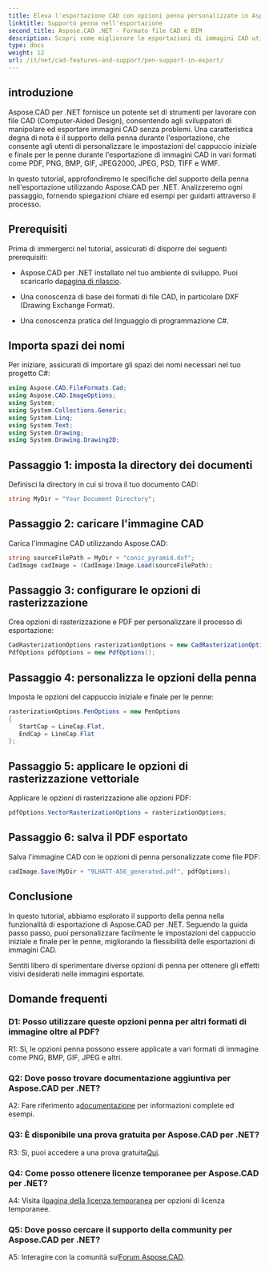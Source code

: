 ```yaml
---
title: Eleva l'esportazione CAD con opzioni penna personalizzate in Aspose.CAD per .NET
linktitle: Supporto penna nell'esportazione
second_title: Aspose.CAD .NET - Formato file CAD e BIM
description: Scopri come migliorare le esportazioni di immagini CAD utilizzando Aspose.CAD per .NET. Personalizza le opzioni della penna per ottenere immagini straordinarie in PDF, PNG, BMP e altro ancora.
type: docs
weight: 12
url: /it/net/cad-features-and-support/pen-support-in-export/
---
```

## introduzione

Aspose.CAD per .NET fornisce un potente set di strumenti per lavorare con file CAD (Computer-Aided Design), consentendo agli sviluppatori di manipolare ed esportare immagini CAD senza problemi. Una caratteristica degna di nota è il supporto della penna durante l'esportazione, che consente agli utenti di personalizzare le impostazioni del cappuccio iniziale e finale per le penne durante l'esportazione di immagini CAD in vari formati come PDF, PNG, BMP, GIF, JPEG2000, JPEG, PSD, TIFF e WMF.

In questo tutorial, approfondiremo le specifiche del supporto della penna nell'esportazione utilizzando Aspose.CAD per .NET. Analizzeremo ogni passaggio, fornendo spiegazioni chiare ed esempi per guidarti attraverso il processo.

## Prerequisiti

Prima di immergerci nel tutorial, assicurati di disporre dei seguenti prerequisiti:

-  Aspose.CAD per .NET installato nel tuo ambiente di sviluppo. Puoi scaricarlo da[pagina di rilascio](https://releases.aspose.com/cad/net/).

- Una conoscenza di base dei formati di file CAD, in particolare DXF (Drawing Exchange Format).

- Una conoscenza pratica del linguaggio di programmazione C#.

## Importa spazi dei nomi

Per iniziare, assicurati di importare gli spazi dei nomi necessari nel tuo progetto C#:

```csharp
using Aspose.CAD.FileFormats.Cad;
using Aspose.CAD.ImageOptions;
using System;
using System.Collections.Generic;
using System.Linq;
using System.Text;
using System.Drawing;
using System.Drawing.Drawing2D;
```

## Passaggio 1: imposta la directory dei documenti

Definisci la directory in cui si trova il tuo documento CAD:

```csharp
string MyDir = "Your Document Directory";
```

## Passaggio 2: caricare l'immagine CAD

Carica l'immagine CAD utilizzando Aspose.CAD:

```csharp
string sourceFilePath = MyDir + "conic_pyramid.dxf";
CadImage cadImage = (CadImage)Image.Load(sourceFilePath);
```

## Passaggio 3: configurare le opzioni di rasterizzazione

Crea opzioni di rasterizzazione e PDF per personalizzare il processo di esportazione:

```csharp
CadRasterizationOptions rasterizationOptions = new CadRasterizationOptions();
PdfOptions pdfOptions = new PdfOptions();
```

## Passaggio 4: personalizza le opzioni della penna

Imposta le opzioni del cappuccio iniziale e finale per le penne:

```csharp
rasterizationOptions.PenOptions = new PenOptions
{
   StartCap = LineCap.Flat,
   EndCap = LineCap.Flat
};
```

## Passaggio 5: applicare le opzioni di rasterizzazione vettoriale

Applicare le opzioni di rasterizzazione alle opzioni PDF:

```csharp
pdfOptions.VectorRasterizationOptions = rasterizationOptions;
```

## Passaggio 6: salva il PDF esportato

Salva l'immagine CAD con le opzioni di penna personalizzate come file PDF:

```csharp
cadImage.Save(MyDir + "9LHATT-A56_generated.pdf", pdfOptions);
```

## Conclusione

In questo tutorial, abbiamo esplorato il supporto della penna nella funzionalità di esportazione di Aspose.CAD per .NET. Seguendo la guida passo passo, puoi personalizzare facilmente le impostazioni del cappuccio iniziale e finale per le penne, migliorando la flessibilità delle esportazioni di immagini CAD.

Sentiti libero di sperimentare diverse opzioni di penna per ottenere gli effetti visivi desiderati nelle immagini esportate.

## Domande frequenti

### D1: Posso utilizzare queste opzioni penna per altri formati di immagine oltre al PDF?

R1: Sì, le opzioni penna possono essere applicate a vari formati di immagine come PNG, BMP, GIF, JPEG e altri.

### Q2: Dove posso trovare documentazione aggiuntiva per Aspose.CAD per .NET?

 A2: Fare riferimento a[documentazione](https://reference.aspose.com/cad/net/) per informazioni complete ed esempi.

### Q3: È disponibile una prova gratuita per Aspose.CAD per .NET?

 R3: Sì, puoi accedere a una prova gratuita[Qui](https://releases.aspose.com/).

### Q4: Come posso ottenere licenze temporanee per Aspose.CAD per .NET?

 A4: Visita il[pagina della licenza temporanea](https://purchase.aspose.com/temporary-license/) per opzioni di licenza temporanee.

### Q5: Dove posso cercare il supporto della community per Aspose.CAD per .NET?

 A5: Interagire con la comunità sul[Forum Aspose.CAD](https://forum.aspose.com/c/cad/19).